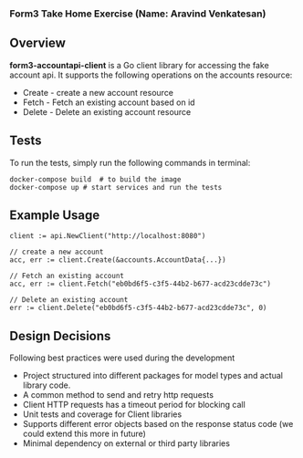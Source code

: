 ### Form3 Take Home Exercise (Name: Aravind Venkatesan) 


## Overview
**form3-accountapi-client** is a Go client library for accessing the fake account api. It supports the following operations on the accounts resource:
- Create - create a new account resource
- Fetch - Fetch an existing account based on id
- Delete - Delete an existing account resource

## Tests
To run the tests, simply run the following commands in terminal:
```
docker-compose build  # to build the image
docker-compose up # start services and run the tests
```

## Example Usage
```
client := api.NewClient("http://localhost:8080")

// create a new account
acc, err := client.Create(&accounts.AccountData{...})

// Fetch an existing account
acc, err := client.Fetch("eb0bd6f5-c3f5-44b2-b677-acd23cdde73c")

// Delete an existing account
err := client.Delete("eb0bd6f5-c3f5-44b2-b677-acd23cdde73c", 0)

```
## Design Decisions

Following best practices were used during the development
- Project structured into different packages for model types and actual library code.
- A common method to send and retry http requests
- Client HTTP requests has a timeout period for blocking call
- Unit tests and coverage for Client libraries
- Supports different error objects based on the response status code (we could extend this more in future)
- Minimal dependency on external or third party libraries

